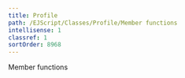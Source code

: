 ```yaml
---
title: Profile
path: /EJScript/Classes/Profile/Member functions
intellisense: 1
classref: 1
sortOrder: 8968
---
```


Member functions


